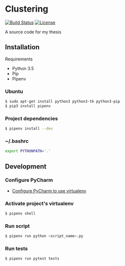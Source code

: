 # Clustering

[![Build Status](https://travis-ci.org/vanam/clustering.svg?branch=master)](https://travis-ci.org/vanam/clustering)
[![License](https://img.shields.io/badge/license-MIT-blue.svg)](/LICENSE)

A source code for my thesis

## Installation

Requirements

* Python 3.5
* Pip
* Pipenv

### Ubuntu

```bash
$ sudo apt-get install python3 python3-tk python3-pip
$ pip3 install pipenv
```

### Project dependencies

```bash
$ pipenv install --dev
```

### ~/.bashrc

```bash
export PYTHONPATH='.'
```

## Development

### Configure PyCharm

* [Configure PyCharm to use virtualenv](http://exponential.io/blog/2015/02/10/configure-pycharm-to-use-virtualenv/)

### Activate project's virtualenv

```bash
$ pipenv shell
```

### Run script

```bash
$ pipenv run python <script_name>.py
```

### Run tests

```bash
$ pipenv run pytest tests
```